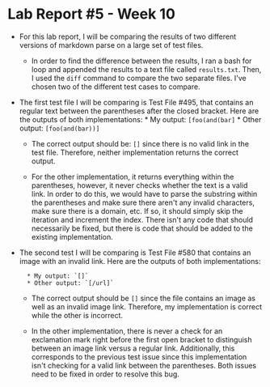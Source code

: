 # Lab Report #5 - Week 10

* For this lab report, I will be comparing the results of two different versions of markdown parse on a large set of test files. 
    * In order to find the difference between the results,
    I ran a bash for loop and appended the results to a text file called `results.txt`. Then, I used the `diff` command to compare the two separate files. I've chosen two of the different test cases to compare.

* The first test file I will be comparing is Test File #495, that contains an regular text between the parentheses after the closed bracket. Here are the outputs of both implementations:
        * My output: `[foo(and(bar]`
        * Other output: `[foo(and(bar))]`
    * The correct output should be: `[]` since there is no valid link in the test file. Therefore, neither implementation returns the correct output.

    * For the other implementation, it returns everything within the parentheses, however, it never checks whether the text is a valid link. In order to do this, we would have to parse the substring within the parentheses and make sure there aren't any invalid characters, make sure there is a domain, etc. If so, it should simply skip the iteration and increment the index. There isn't any code that should necessarily be fixed, but there is code that should be added to the existing implementation.


* The second test I will be comparing is Test File #580 that contains an image with an invalid link. Here are the outputs of both implementations: 

        * My output: `[]`
        * Other output: `[/url]`

    * The correct output should be `[]` since the file contains an image as well as an invalid image link. Therefore, my implementation is correct while the other is incorrect.

    * In the other implementation, there is never a check for an exclamation mark right before the first open bracket to distinguish between an image link versus a regular link. Additionally, this corresponds to the previous test issue since this implementation isn't checking for a valid link between the parentheses. Both issues need to be fixed in order to resolve this bug.

